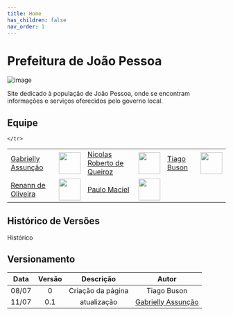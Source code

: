```yaml
---
title: Home
has_children: false
nav_order: 1
---
```


# Prefeitura de João Pessoa

![image](https://user-images.githubusercontent.com/86726332/178394865-e1a70c08-9fa8-4711-8446-4aaee23d861f.png)

Site dedicado à população de João Pessoa, onde se encontram informações e serviços oferecidos pelo governo local.

## Equipe

<div id="div1">
<table>
    <tr>
        <td><a href="https://github.com/ahbreu">Gabrielly Assunção</a></td>
        <td><a href="https://github.com/ahbreu"><img src="https://pps.whatsapp.net/v/t61.24694-24/171788212_517638319578174_8177765730215723140_n.jpg?ccb=11-4&oh=01_AVzccBjV5woqkLYozLtavuBjKRsdt_u-aXf7KET9YYZ7QQ&oe=62DD74B7" width="50px;"</a></td>
        <td><a href="https://github.com/ahbreu">Nicolas Roberto de Queiroz</a></td>
        <td><a href="https://github.com/ahbreu"><img src="https://pps.whatsapp.net/v/t61.24694-24/151585918_716398172411479_7845852302453504843_n.jpg?ccb=11-4&oh=01_AVzM8ZVEVkpditWvzA8ooArwKws-dkVp3FTIxblTYWvGew&oe=62DC59C4" width="50px;"</a></td>
        <td><a href="https://github.com/ahbreu">Tiago Buson</a></td>
        <td><a href="https://github.com/ahbreu"><img src="https://pps.whatsapp.net/v/t61.24694-24/73717244_536794177078859_8664536851081592832_n.jpg?ccb=11-4&oh=01_AVxnkPnv1YHKx4O6uZRv-4IvLtTo3_Sv8UC-vOpom60lAw&oe=62DAA7D1" width="50px;"</a></td>
      
  </tr>
  <tr>
        <td><a href="https://github.com/vitormanoel17">Renann de Oliveira</a></td>
        <td><a href="https://github.com/vitormanoel17"><img src=https://pps.whatsapp.net/v/t61.24694-24/242395408_455635992606286_2720101079168891857_n.jpg?ccb=11-4&oh=01_AVwJMHwlfRjxjaHjr9-IAH3CUcHmLnytot3H_Jpc49F2vg&oe=62DB73E9
 width="50px;"</a></td>
        <td><a href="https://github.com/ahbreu">Paulo Maciel</a></td>
        <td><a href="https://github.com/ahbreu"><img src="https://pps.whatsapp.net/v/t61.24694-24/64238329_1074811732708698_6261112764723363840_n.jpg?ccb=11-4&oh=01_AVwtqwURhlGmvbD9Nv7P4zoKJ8x-9BG5pVwf0BG6oGVrTg&oe=62DB381E" width="50px;"</a></td>
    
    </tr>
</table>
</div>


## Histórico de Versões

Histórico

## Versionamento

| Data  | Versão |     Descrição     |    Autor    |
|:-----:|:------:|:-----------------:|:-----------:|
| 08/07 |   0   | Criação da página | Tiago Buson |
| 11/07 |   0.1   | atualização | [Gabrielly Assunção](https://github.com/GabriellyAssuncao) |

